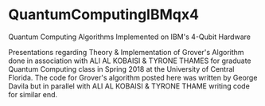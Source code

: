 # QuantumComputingIBMqx4
Quantum Computing Algorithms Implemented on IBM's 4-Qubit Hardware 



Presentations regarding Theory & Implementation of Grover's Algorithm done in association with ALI AL KOBAISI & TYRONE THAMES for graduate Quantum Computing class in Spring 2018 at the University of Central Florida. The code for Grover's algorithm posted here was written by George Davila but in parallel with ALI AL KOBAISI & TYRONE THAME writing code for similar end. 
